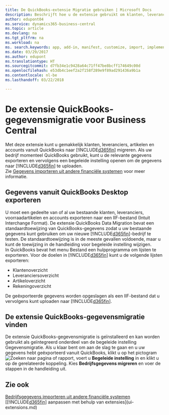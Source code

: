 ```yaml
---
title: De QuickBooks-extensie Migratie gebruiken | Microsoft Docs
description: Beschrijft hoe u de extensie gebruikt om klanten, leveranciers, artikelen en rekeningen van QuickBooks Desktop naar Business Central te importeren.
author: edupont04
ms.service: dynamics365-business-central
ms.topic: article
ms.devlang: na
ms.tgt_pltfrm: na
ms.workload: na
ms. search.keywords: app, add-in, manifest, customize, import, implement
ms.date: 03/29/2017
ms.author: edupont
ms.translationtype: HT
ms.sourcegitcommit: d7fb34e1c9428a64c71ff47be8bcff174649c00d
ms.openlocfilehash: e53db4c1eef2a2f158f289e9f89ad291436a9b1a
ms.contentlocale: nl-be
ms.lasthandoff: 03/22/2018

---
```

# <a name="the-quickbooks-data-migration-extension-for-business-central"></a>De extensie QuickBooks-gegevensmigratie voor Business Central
Met deze extensie kunt u gemakkelijk klanten, leveranciers, artikelen en accounts vanuit QuickBooks naar [!INCLUDE[d365fin](includes/d365fin_md.md)] migreren. Als uw bedrijf momenteel QuickBooks gebruikt, kunt u de relevante gegevens exporteren en vervolgens een begeleide instelling openen om de gegevens naar [!INCLUDE[d365fin](includes/d365fin_md.md)] te uploaden.  
Zie [Gegevens importeren uit andere financiële systemen](upload-data.md) voor meer informatie.

## <a name="exporting-data-from-quickbooks-desktop"></a>Gegevens vanuit QuickBooks Desktop exporteren
U moet een gedeelte van of al uw bestaande klanten, leveranciers, voorraadartikelen en accounts exporteren naar een IIF-bestand (Intuit Interchange Format). De extensie QuickBooks Data Migration bevat een standaardtoewijzing van QuickBooks-gegevens zodat u uw bestaande gegevens kunt gebruiken om uw nieuwe [!INCLUDE[d365fin](includes/d365fin_md.md)]-bedrijf te testen. De standaardtoewijzing is in de meeste gevallen voldoende, maar u kunt de toewijzing in de handleiding voor begeleide instelling wijzigen.  
In QuickBooks bevat het menu Bestand een hulpprogramma om lijsten te exporteren. Voor de doelen in [!INCLUDE[d365fin](includes/d365fin_md.md)] kunt u de volgende lijsten exporteren:

* Klantenoverzicht  
* Leveranciersoverzicht  
* Artikeloverzicht  
* Rekeningoverzicht  

De geëxporteerde gegevens worden opgeslagen als een IIF-bestand dat u vervolgens kunt uploaden naar [!INCLUDE[d365fin](includes/d365fin_md.md)].

## <a name="finding-the-quickbooks-data-migration-extension"></a>De extensie QuickBooks-gegevensmigratie vinden
De extensie QuickBooks-gegevensmigratie is geïnstalleerd en kan worden gebruikt als geïntegreerd onderdeel van de begeleide instelling Gegevensmigratie. Als u klaar bent om aan de slag te gaan en u uw gegevens hebt geëxporteerd vanuit QuickBooks, klikt u op het pictogram ![Zoeken naar pagina of rapport](media/ui-search/search_small.png "pictogram Zoeken naar pagina of rapport"), voert u **Begeleide instelling** in en klikt u op de gerelateerde koppeling. Kies **Bedrijfsgegevens migreren** en voer de stappen in de handleiding uit.  

## <a name="see-also"></a>Zie ook
[Bedrijfsgegevens importeren uit andere financiële systemen](upload-data.md)  
[[!INCLUDE[d365fin](includes/d365fin_md.md)] aanpassen met behulp van extensies](ui-extensions.md)  

